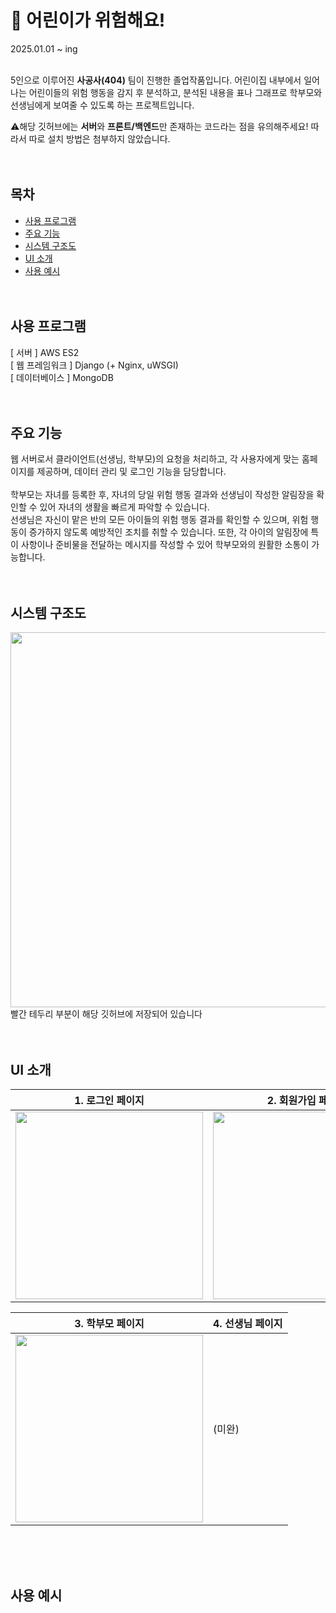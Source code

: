 # 🚨 어린이가 위험해요!
2025.01.01 ~ ing <br><br>


5인으로 이루어진 **사공사(404)** 팀이 진행한 졸업작품입니다.
어린이집 내부에서 일어나는 어린이들의 위험 행동을 감지 후 분석하고, 분석된 내용을 표나 그래프로 학부모와 선생님에게 보여줄 수 있도록 하는 프로젝트입니다.

⚠해당 깃허브에는 **서버**와 **프론트/백엔드**만 존재하는 코드라는 점을 유의해주세요! 따라서 따로 설치 방법은 첨부하지 않았습니다.
<br><br><br>


## 목차
- [사용 프로그램](#사용-프로그램)
- [주요 기능](#주요-기능)
- [시스템 구조도](#시스템-구조도)
- [UI 소개](#ui-소개)
- [사용 예시](#사용-예시)
<br><br><br>


## 사용 프로그램
[ 서버 ]  AWS ES2 <br>
[ 웹 프레임워크 ]  Django (+ Nginx, uWSGI) <br>
[ 데이터베이스 ]  MongoDB
<br><br><br>


## 주요 기능
웹 서버로서 클라이언트(선생님, 학부모)의 요청을 처리하고, 각 사용자에게 맞는 홈페이지를 제공하며, 데이터 관리 및 로그인 기능을 담당합니다.<br><br>
학부모는 자녀를 등록한 후, 자녀의 당일 위험 행동 결과와 선생님이 작성한 알림장을 확인할 수 있어 자녀의 생활을 빠르게 파악할 수 있습니다.<br>
선생님은 자신이 맡은 반의 모든 아이들의 위험 행동 결과를 확인할 수 있으며, 위험 행동이 증가하지 않도록 예방적인 조치를 취할 수 있습니다. 또한, 각 아이의 알림장에 특이 사항이나 준비물을 전달하는 메시지를 작성할 수 있어 학부모와의 원활한 소통이 가능합니다.
<br><br><br>


## 시스템 구조도
<img src="https://github.com/user-attachments/assets/62e57e4e-2b23-4c06-bffd-fd9f2753989e" width="600"><br>
빨간 테두리 부분이 해당 깃허브에 저장되어 있습니다
<br><br><br>


## UI 소개
<table>
  <thead>
    <tr>
      <th>1. 로그인 페이지</th>
      <th>2. 회원가입 페이지</th>
    </tr>
  </thead>
  <tbody>
    <tr>
      <td><img src="https://github.com/user-attachments/assets/24c643b7-8eae-4e81-9d84-c7c41f78f596" width="300"></td>
      <td><img src="https://github.com/user-attachments/assets/73ede6cf-aa3a-4db8-be78-803c615bd5fd" width="300"></td>
    </tr>
  </tbody>
</table>
<table>
  <thead>
    <tr>
      <th>3. 학부모 페이지</th>
      <th>4. 선생님 페이지</th>
    </tr>
  </thead>
  <tbody>
    <tr>
      <td><img src="https://github.com/user-attachments/assets/2c64c8c4-3c69-4d44-9177-bd2b4cc9807c" width="300"></td>
      <td>(미완)</td>
    </tr>
  </tbody>
</table>
<br><br><br>




## 사용 예시

<br>

